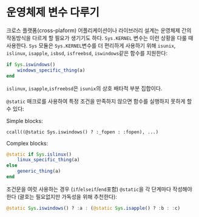 # 운영체제 변수 다루기

크로스 플랫폼(cross-plaform) 어플리케이션이나 라이브러리 설계는 운영체제 간의 작동방식을 다르게 할 필요가 생기기도 하다.
`Sys.KERNEL` 변수는 이런 상황을 다룰 때 사용한다.
`Sys` 모듈은 `Sys.KERNEL`변수를 더 편리하게 사용하기 위해 `isunix`, `islinux`, `isapple`, `isbsd`, `isfreebsd`, `iswindows`같은 함수를 지원한다:

```julia
if Sys.iswindows()
    windows_specific_thing(a)
end
```

`islinux`, `isapple`,`isfreebsd`은 `isunix`의 상호 배타적 부분 집합이다.

`@static` 매크로를 사용하여 특정 조건을 만족하지 않으면 함수를 실행하지 못하게 할 수 있다:

Simple blocks:

```
ccall((@static Sys.iswindows() ? :_fopen : :fopen), ...)
```

Complex blocks:

```julia
@static if Sys.islinux()
    linux_specific_thing(a)
else
    generic_thing(a)
end
```

조건문을 여럿 사용하는 경우 (`if`/`elseif`/`end`포함) `@static`을 각 단계마다 작성해야 한다 (괄호는 필요없지만 가독성을 위해 추천한다):

```julia
@static Sys.iswindows() ? :a : (@static Sys.isapple() ? :b : :c)
```

